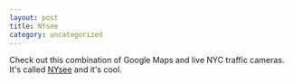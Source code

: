 ```yaml
---
layout: post
title: NYsee
category: uncategorized
---
```


Check out this combination of Google Maps and live NYC traffic cameras.  It's called <a href="http://www.alkemis.com/default.asp?pID=laboratory&amp;pID2=googleMapA">NYsee</a> and it's cool.
